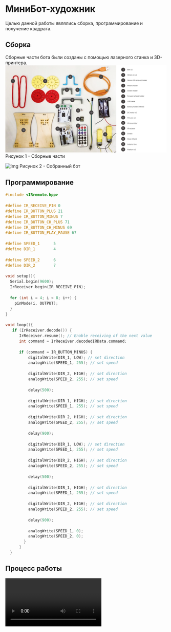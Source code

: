 # МиниБот-художник
Целью данной работы являлись сборка, программирование и получение квадрата.
## Сборка
Сборные части бота были созданы с помощью лазерного станка и 3D-принтера. 
![Img](Детали.png)
Рисунок 1 - Сборные части 

![Img](Собранный_бот.jpg)
Рисунок 2 - Собранный бот

## Программирование
```c++
#include <IRremote.hpp>

#define IR_RECEIVE_PIN 0
#define IR_BUTTON_PLUS 21
#define IR_BUTTON_MINUS 7
#define IR_BUTTON_CH_PLUS 71
#define IR_BUTTON_CH_MINUS 69
#define IR_BUTTON_PLAY_PAUSE 67

#define SPEED_1      5 
#define DIR_1        4
 
#define SPEED_2      6
#define DIR_2        7

void setup(){
  Serial.begin(9600);
  IrReceiver.begin(IR_RECEIVE_PIN);

  for (int i = 4; i < 8; i++) {     
    pinMode(i, OUTPUT);
  }
}

void loop(){
   if (IrReceiver.decode()) {
      IrReceiver.resume(); // Enable receiving of the next value
      int command = IrReceiver.decodedIRData.command;
      
      if (command = IR_BUTTON_MINUS) {
          digitalWrite(DIR_1, LOW); // set direction
          analogWrite(SPEED_1, 255); // set speed

          digitalWrite(DIR_2, HIGH); // set direction
          analogWrite(SPEED_2, 255); // set speed
          
          delay(500);

          digitalWrite(DIR_1, HIGH); // set direction
          analogWrite(SPEED_1, 255); // set speed

          digitalWrite(DIR_2, HIGH); // set direction
          analogWrite(SPEED_2, 255); // set speed
          
          delay(900);

          digitalWrite(DIR_1, LOW); // set direction
          analogWrite(SPEED_1, 255); // set speed

          digitalWrite(DIR_2, HIGH); // set direction
          analogWrite(SPEED_2, 255); // set speed
          
          delay(500);

          digitalWrite(DIR_1, HIGH); // set direction
          analogWrite(SPEED_1, 255); // set speed

          digitalWrite(DIR_2, HIGH); // set direction
          analogWrite(SPEED_2, 255); // set speed
          
          delay(900);

          analogWrite(SPEED_1, 0); 
          analogWrite(SPEED_2, 0); 
        }
      }
  }

```
## Процесс работы
![Видео]([Работа.mp4](https://github.com/Eblyaev/MiniBot-artist/blob/main/Работа.mp4)https://github.com/Eblyaev/MiniBot-artist/blob/main/Работа.mp4)
